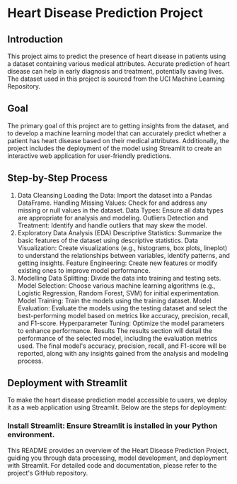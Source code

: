 # Heart Disease Prediction Project
## Introduction
This project aims to predict the presence of heart disease in patients using a dataset containing various medical attributes. Accurate prediction of heart disease can help in early diagnosis and treatment, potentially saving lives. The dataset used in this project is sourced from the UCI Machine Learning Repository.

## Goal
The primary goal of this project are to getting insights from the dataset, and to develop a machine learning model that can accurately predict whether a patient has heart disease based on their medical attributes. Additionally, the project includes the deployment of the model using Streamlit to create an interactive web application for user-friendly predictions.

## Step-by-Step Process

1. Data Cleansing
Loading the Data: Import the dataset into a Pandas DataFrame.
Handling Missing Values: Check for and address any missing or null values in the dataset.
Data Types: Ensure all data types are appropriate for analysis and modeling.
Outliers Detection and Treatment: Identify and handle outliers that may skew the model.
2. Exploratory Data Analysis (EDA)
Descriptive Statistics: Summarize the basic features of the dataset using descriptive statistics.
Data Visualization: Create visualizations (e.g., histograms, box plots, lineplot) to understand the relationships between variables, identify patterns, and getting insights.
Feature Engineering: Create new features or modify existing ones to improve model performance.
3. Modelling
Data Splitting: Divide the data into training and testing sets.
Model Selection: Choose various machine learning algorithms (e.g., Logistic Regression, Random Forest, SVM) for initial experimentation.
Model Training: Train the models using the training dataset.
Model Evaluation: Evaluate the models using the testing dataset and select the best-performing model based on metrics like accuracy, precision, recall, and F1-score.
Hyperparameter Tuning: Optimize the model parameters to enhance performance.
Results
The results section will detail the performance of the selected model, including the evaluation metrics used. The final model's accuracy, precision, recall, and F1-score will be reported, along with any insights gained from the analysis and modeling process.

## Deployment with Streamlit
To make the heart disease prediction model accessible to users, we deploy it as a web application using Streamlit. Below are the steps for deployment:
### Install Streamlit: Ensure Streamlit is installed in your Python environment.

This README provides an overview of the Heart Disease Prediction Project, guiding you through data processing, model development, and deployment with Streamlit. For detailed code and documentation, please refer to the project's GitHub repository.
